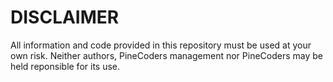 # DISCLAIMER

All information and code provided in this repository must be used at your own risk. Neither authors, PineCoders management nor PineCoders may be held reponsible for its use.
